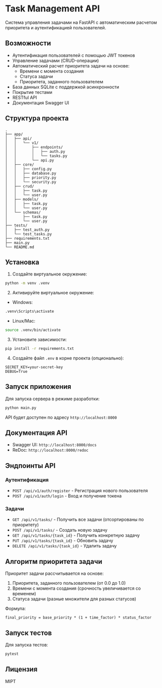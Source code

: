 # Task Management API

Система управления задачами на FastAPI с автоматическим расчетом приоритета и аутентификацией пользователей.

## Возможности

- Аутентификация пользователей с помощью JWT токенов
- Управление задачами (CRUD-операции)
- Автоматический расчет приоритета задачи на основе:
  - Времени с момента создания
  - Статуса задачи
  - Приоритета, заданного пользователем
- База данных SQLite с поддержкой асинхронности
- Покрытие тестами
- RESTful API
- Документация Swagger UI

## Структура проекта

```
.
├── app/
│   ├── api/
│   │   └── v1/
│   │       ├── endpoints/
│   │       │   ├── auth.py
│   │       │   └── tasks.py
│   │       └── api.py
│   ├── core/
│   │   ├── config.py
│   │   ├── database.py
│   │   ├── priority.py
│   │   └── security.py
│   ├── crud/
│   │   ├── task.py
│   │   └── user.py
│   ├── models/
│   │   ├── task.py
│   │   └── user.py
│   └── schemas/
│       ├── task.py
│       └── user.py
├── tests/
│   ├── test_auth.py
│   └── test_tasks.py
├── requirements.txt
├── main.py
└── README.md
```

## Установка

1. Создайте виртуальное окружение:
```bash
python -m venv .venv
```

2. Активируйте виртуальное окружение:
- Windows:
```bash
.venv\Scripts\activate
```
- Linux/Mac:
```bash
source .venv/bin/activate
```

3. Установите зависимости:
```bash
pip install -r requirements.txt
```

4. Создайте файл `.env` в корне проекта (опционально):
```env
SECRET_KEY=your-secret-key
DEBUG=True
```

## Запуск приложения

Для запуска сервера в режиме разработки:
```bash
python main.py
```

API будет доступен по адресу `http://localhost:8000`

## Документация API

- Swagger UI: `http://localhost:8000/docs`
- ReDoc: `http://localhost:8000/redoc`

## Эндпоинты API

### Аутентификация

- `POST /api/v1/auth/register` - Регистрация нового пользователя
- `POST /api/v1/auth/login` - Вход и получение токена

### Задачи

- `GET /api/v1/tasks/` - Получить все задачи (отсортированы по приоритету)
- `POST /api/v1/tasks/` - Создать новую задачу
- `GET /api/v1/tasks/{task_id}` - Получить конкретную задачу
- `PUT /api/v1/tasks/{task_id}` - Обновить задачу
- `DELETE /api/v1/tasks/{task_id}` - Удалить задачу

## Алгоритм приоритета задачи

Приоритет задачи рассчитывается на основе:
1. Приоритета, заданного пользователем (от 0.0 до 1.0)
2. Времени с момента создания (срочность увеличивается со временем)
3. Статуса задачи (разные множители для разных статусов)

Формула:
```
final_priority = base_priority * (1 + time_factor) * status_factor
```

## Запуск тестов

Для запуска тестов:
```bash
pytest
```

## Лицензия

MIPT